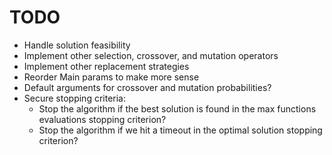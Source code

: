 # TODO

- Handle solution feasibility
- Implement other selection, crossover, and mutation operators
- Implement other replacement strategies
- Reorder Main params to make more sense
- Default arguments for crossover and mutation probabilities?
- Secure stopping criteria:
  - Stop the algorithm if the best solution is found in the max functions evaluations stopping criterion?
  - Stop the algorithm if we hit a timeout in the optimal solution stopping criterion?

